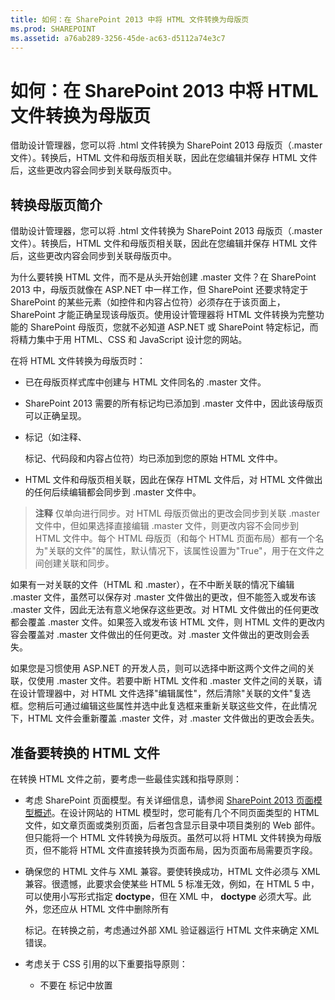 ```yaml
---
title: 如何：在 SharePoint 2013 中将 HTML 文件转换为母版页
ms.prod: SHAREPOINT
ms.assetid: a76ab289-3256-45de-ac63-d5112a74e3c7
---
```



# 如何：在 SharePoint 2013 中将 HTML 文件转换为母版页
借助设计管理器，您可以将 .html 文件转换为 SharePoint 2013 母版页（.master 文件）。转换后，HTML 文件和母版页相关联，因此在您编辑并保存 HTML 文件后，这些更改内容会同步到关联母版页中。
## 转换母版页简介
<a name="Introduction"> </a>

借助设计管理器，您可以将 .html 文件转换为 SharePoint 2013 母版页（.master 文件）。转换后，HTML 文件和母版页相关联，因此在您编辑并保存 HTML 文件后，这些更改内容会同步到关联母版页中。
  
    
    
为什么要转换 HTML 文件，而不是从头开始创建 .master 文件？在 SharePoint 2013 中，母版页就像在 ASP.NET 中一样工作，但 SharePoint 还要求特定于 SharePoint 的某些元素（如控件和内容占位符）必须存在于该页面上，SharePoint 才能正确呈现该母版页。使用设计管理器将 HTML 文件转换为完整功能的 SharePoint 母版页，您就不必知道 ASP.NET 或 SharePoint 特定标记，而将精力集中于用 HTML、CSS 和 JavaScript 设计您的网站。
  
    
    
在将 HTML 文件转换为母版页时：
  
    
    

- 已在母版页样式库中创建与 HTML 文件同名的 .master 文件。
    
  
- SharePoint 2013 需要的所有标记均已添加到 .master 文件中，因此该母版页可以正确呈现。
    
  
- 标记（如注释、 **<div>** 标记、代码段和内容占位符）均已添加到您的原始 HTML 文件中。
    
  
- HTML 文件和母版页相关联，因此在保存 HTML 文件后，对 HTML 文件做出的任何后续编辑都会同步到 .master 文件中。
    
  

> **注释**
> 仅单向进行同步。对 HTML 母版页做出的更改会同步到关联 .master 文件中，但如果选择直接编辑 .master 文件，则更改内容不会同步到 HTML 文件中。每个 HTML 母版页（和每个 HTML 页面布局）都有一个名为"关联的文件"的属性，默认情况下，该属性设置为"True"，用于在文件之间创建关联和同步。 
  
    
    

如果有一对关联的文件（HTML 和 .master），在不中断关联的情况下编辑 .master 文件，虽然可以保存对 .master 文件做出的更改，但不能签入或发布该 .master 文件，因此无法有意义地保存这些更改。对 HTML 文件做出的任何更改都会覆盖 .master 文件。如果签入或发布该 HTML 文件，则 HTML 文件的更改内容会覆盖对 .master 文件做出的任何更改。对 .master 文件做出的更改则会丢失。
  
    
    
如果您是习惯使用 ASP.NET 的开发人员，则可以选择中断这两个文件之间的关联，仅使用 .master 文件。若要中断 HTML 文件和 .master 文件之间的关联，请在设计管理器中，对 HTML 文件选择"编辑属性"，然后清除"关联的文件"复选框。您稍后可通过编辑这些属性并选中此复选框来重新关联这些文件，在此情况下，HTML 文件会重新覆盖 .master 文件，对 .master 文件做出的更改会丢失。
  
    
    

## 准备要转换的 HTML 文件
<a name="Prepare"> </a>

在转换 HTML 文件之前，要考虑一些最佳实践和指导原则：
  
    
    

- 考虑 SharePoint 页面模型。有关详细信息，请参阅  [SharePoint 2013 页面模型概述](overview-of-the-sharepoint-2013-page-model.md)。在设计网站的 HTML 模型时，您可能有几个不同页面类型的 HTML 文件，如文章页面或类别页面，后者包含显示目录中项目类别的 Web 部件。但只能将一个 HTML 文件转换为母版页。虽然可以将 HTML 文件转换为母版页，但不能将 HTML 文件直接转换为页面布局，因为页面布局需要页字段。
    
  
- 确保您的 HTML 文件与 XML 兼容。要使转换成功，HTML 文件必须与 XML 兼容。很遗憾，此要求会使某些 HTML 5 标准无效，例如，在 HTML 5 中，可以使用小写形式指定 **doctype**，但在 XML 中， **doctype** 必须大写。此外，您还应从 HTML 文件中删除所有 **<form>** 标记。在转换之前，考虑通过外部 XML 验证器运行 HTML 文件来确定 XML 错误。
    
  
- 考虑关于 CSS 引用的以下重要指导原则：
    
  - 不要在 **<head>** 标记中放置 **<style>** 块。在转换过程中，系统会删除这些样式。而是从 HTML 文件中链接到外部 CSS 文件。
    
  
  - 如果您使用的是 Web 字体，则将  `ms-design-css-conversion="no"` 添加到 **<CSS link>** 标记中。
    
  
  - 在对一般 HTML 标记（例如 **<body>**、 **<div>** 和 **< img>**）应用样式时要谨慎。SharePoint 设计中的所有内容（包括功能区）都在 **<body>** 标记内。对于经常应用到 **<body>** 标记的样式，请考虑将它们应用到 **<div id="s4-bodyContainer">**，此标记是 SharePoint 2013 用于页面正文的标记。此外，SharePoint 2013 还会使用许多图像，这些图像会受您应用到 **<img>** 标记的样式的影响。
    
  
  - 许多设计者都会设计导航样式，方法是将类应用到 **<ul>** 和 **<li>** 元素中。但是，SharePoint 2013 使用动态导航控件，您可以在代码段库中将此控件添加到母版页中。默认情况下，SharePoint 2013 导航控件已应用样式，您必须改写它们。
    
  
- 考虑以下有关文件命名的潜在问题：
    
  - 如果您有 Index.html 和 Index.htm，则这些文件将具有同一 .master 文件。
    
  
  - 如果您有 Design/Index.html 和 Design/SubDesign/Index.html，则这两个文件均可用于转换为其自己单独的 .master 文件，但它们在设计管理器的母版页列表中都显示为 Index.html。若要消除其岐义，请单击或选择各个文件的省略号按钮，查看完整路径。
    
  
- 如果是添加 JavaScript 小组件，则确保 **<script>** 起始标记位于其各自的行中。
    
  ```
  
<script>
(function( …

  ```


    不要将它们放在同一行中，如下所示。
    


  ```
  
<Script> (function( …
  ```

- 对 JQuery 库的引用（外部引用）应位于 **</head>** 标记前面。
    
  

## 将 HTML 文件转换为母版页
<a name="Convert"> </a>

在转换 HTML 文件之前，必须先上载所有设计文件，包括 HTML 文件。有关详细信息，请参阅 [如何：将网络驱动器映射到 SharePoint 2013 母版页样式库](how-to-map-a-network-drive-to-the-sharepoint-2013-master-page-gallery.md)。
  
    
    

### 将 HTML 文件转换为 .master 文件


1. 浏览到您的发布网站。
    
  
2. 在页面右上角，选择"设置"，然后选择"设计管理器"\\。
    
  
3. 在设计管理器的左侧导航窗格中选择"编辑母版页"。
    
  
4. 选择"将 HTML 文件转换为 SharePoint 母版页"。
    
  
5. 在"选择资产"对话框中，浏览到要转换的 HTML 文件，并选择该文件。
    
    > **注释**
      > 在上载设计文件时，应将与单个设计相关的所有文件保存在母版页样式库中的其自己的文件夹中。在将设计文件夹复制到映射网络驱动器中时，母版页样式库会保持您创建的文件夹结构。 
6. 选择"插入"。
    
    此时，SharePoint 2013 会使用相同的名称将 HTML 文件转换为 .master 文件。
    
    在设计管理器中，现在将显示带有"状态"列的 HTML 文件，该列显示两个可能的状态之一：
    
  - 错误
    
  
  - **转换成功**
    
  
7. 使用"状态"列中的链接预览文件，并查看有关母版页的任何错误或警告。
    
    错误
    
    有关解决错误和警告问题的详细信息，请参阅 [如何：在 SharePoint 2013 中预览页面时解决错误和警告](how-to-resolve-errors-and-warnings-when-previewing-a-page-in-sharepoint-2013.md)。
    
    有关使用不同页面预览母版页的详细信息，请参阅 [如何：在 SharePoint 2013 设计管理器中更改预览页面](how-to-change-the-preview-page-in-sharepoint-2013-design-manager.md)。
    
    预览页面的右上角还包含一个"代码段"链接。此链接用于打开代码段库，您可在其中开始使用动态 SharePoint 控件开始替换您的设计中的静态或模型控件。有关详细信息，请参阅 [SharePoint 2013 设计管理器代码段](sharepoint-2013-design-manager-snippets.md)。
    
  
8. 若要修复任何错误，请编辑直接驻留在服务器上的 HTML 文件，方法是使用 HTML 编辑器打开并编辑映射驱动器中的该 HTML 文件。每次保存 HTML 文件后，所有更改都会同步到关联的 .master 文件中。
    
  
9. 在母版页预览成功后，您将看到添加到 HTML 文件中的 **<div>** 标记。您可能必须滚动到页面底部才能看到 **<div>** 标记。
    
    此 **<div>** 是主内容块。它驻留在名为 **ContentPlaceHolderMain** 的内容占位符中。在运行时，如果访问者浏览您的网站并请求某页面，此内容占位符会使用页面布局中包含匹配内容区域中的内容的相应内容进行填充。您应将此 **<div>** 置于您希望页面布局在母版页上显示的位置。
    
    如果 HTML 文件的页面正文中包含静态或模型内容，现在可以开始以下过程：从 HTML 母版页删除该静态内容并将这些样式应用到 SharePoint 页面模型的其他元素中，例如页面布局、页字段控件、代码段和显示模板。有关示例，请参阅 [如何：在 SharePoint 2013 中创建页面布局](how-to-create-a-page-layout-in-sharepoint-2013.md)。
    
  

## 了解转换后的 HTML 文件
<a name="Understand"> </a>

在将 HTML 文件转换为母版页后，HTML 文件中添加了多行标记。您可以放心地忽略大多数标记，在浏览器中查看源代码时，大多数标记都不会显示在网站的最终标记位置，但此类标记对将 HTML 文件转换为 SharePoint 实际使用的 .master 文件至关重要。每次保存 HTML 文件的更改内容后，使用此类 SharePoint 标记，可在后台对关联的 .master 文件做出相同的更改。
  
    
    
添加的标记包括 **<head>** 标记、代码段和内容占位符之前和之中的标记。大多数标记包含在注释标记内：每次保存 HTML 文件的更改内容时，转换过程都会删除这些注释，以便使用其中的 ASP.NET 标记。
  
    
    

### 标记类型

添加到 HTML 文件中的标记的类型细分如下：
  
    
    

- **文档属性** **<mso>** 标记包含 SharePoint 元数据，其中包括有关文件本身和成功转换为 .master 文件所需的某些属性的信息。
    
  ```HTML
  
<mso:CustomDocumentProperties>
<mso:HtmlDesignFromMaster msdt:dt="string"></mso:HtmlDesignFromMaster>
<mso:HtmlDesignStatusAndPreview msdt:dt="string">http://[server_name]/sites/PubSite/_catalogs/masterpage/[site_name]/index.html, Conversion successful.</mso:HtmlDesignStatusAndPreview>
<mso:ContentTypeId msdt:dt="string">0x0101000F1C8B9E0EB4BE489F09807B2C53288F0054AD6EF48B9F7B45A142F8173F171BD10003D357F861E29844953D5CAA1D4D8A3A0084F0F9C7FCB65541A59990D173DA60FA</mso:ContentTypeId>
<mso:HtmlDesignAssociated msdt:dt="string">1</mso:HtmlDesignAssociated>
<mso:HtmlDesignConversionSucceeded msdt:dt="string">True</mso:HtmlDesignConversionSucceeded>
</mso:CustomDocumentProperties>
  ```

- **SharePoint 命名空间注册** **<SPM>** 标记（"SharePoint 标记"）用于提供注册 SharePoint 命名空间的数据行。
    
  ```HTML
  
<!--SPM:<%@Register Tagprefix="SharePoint" Namespace="Microsoft.SharePoint.WebControls" Assembly="Microsoft.SharePoint, Version=15.0.0.0, Culture=neutral, PublicKeyToken=71e9bce111e9429c"%>-->
        <!--SPM:<%@Register Tagprefix="WebPartPages" Namespace="Microsoft.SharePoint.WebPartPages" Assembly="Microsoft.SharePoint, Version=15.0.0.0, Culture=neutral, PublicKeyToken=71e9bce111e9429c"%>-->
  ```

- **注释** 在转换过程中将忽略 **<CS>** 和 **<CE>**（"注释开始"和"注释结尾"）标记。这些标记可帮助您解析标记行。
    
  ```HTML
  
<!--CS: Start Page Head Contents Snippet-->
…
<!--CE: End Page Head Contents Snippet-->

  <!--CS: Start Ribbon Snippet-->
…
<!--CE: End Ribbon Snippet-->

<!--CS: Start PlaceHolderMain Snippet-->
…
<!--CE: End PlaceHolderMain Snippet-->
  ```

- **代码段** **<MS>** 和 **<ME>**（"标记开始"和"标记结尾"）标记用于指示 SharePoint 控件或代码段的开始和结尾部分。代码段是将 SharePoint 功能添加到您的页面的 SharePoint 控件。您可以使用代码段库自己添加代码段。有关详细信息，请参阅 [SharePoint 2013 设计管理器代码段](sharepoint-2013-design-manager-snippets.md)。
    
  ```HTML
  
<!--MS:<SharePoint:RobotsMetaTag runat="server">-->
        <!--ME:</SharePoint:RobotsMetaTag>-->
        <!--MS:<SharePoint:PageTitle runat="server">-->
            <!--MS:<asp:ContentPlaceHolder id="PlaceHolderPageTitle" runat="server">-->
                <!--MS:<SharePoint:ProjectProperty Property="Title" runat="server">-->
                <!--ME:</SharePoint:ProjectProperty>-->
            <!--ME:</asp:ContentPlaceHolder>-->
        <!--ME:</SharePoint:PageTitle>-->
        <!--MS:<SharePoint:StartScript runat="server">-->
        <!--ME:</SharePoint:StartScript>-->
        <!--MS:<SharePoint:CssLink runat="server" Version="15">-->
        <!--ME:</SharePoint:CssLink>-->
        <!--MS:<SharePoint:CacheManifestLink runat="server">-->
        <!--ME:</SharePoint:CacheManifestLink>-->
        <!--MS:<SharePoint:PageRenderMode runat="server" RenderModeType="Standard">-->
        <!--ME:</SharePoint:PageRenderMode>-->
        <!--MS:<SharePoint:ScriptLink language="javascript" name="core.js" OnDemand="true" runat="server" Localizable="false">-->
        <!--ME:</SharePoint:ScriptLink>-->
        <!--MS:<SharePoint:ScriptLink language="javascript" name="menu.js" OnDemand="true" runat="server" Localizable="false">-->
        <!--ME:</SharePoint:ScriptLink>-->
        <!--MS:<SharePoint:ScriptLink language="javascript" name="callout.js" OnDemand="true" runat="server" Localizable="false">-->
        <!--ME:</SharePoint:ScriptLink>-->
        <!--MS:<SharePoint:ScriptLink language="javascript" name="sharing.js" OnDemand="true" runat="server" Localizable="false">-->
        <!--ME:</SharePoint:ScriptLink>-->
        <!--MS:<SharePoint:ScriptLink language="javascript" name="suitelinks.js" OnDemand="true" runat="server" Localizable="false">-->
        <!--ME:</SharePoint:ScriptLink>-->
        <!--MS:<SharePoint:CustomJSUrl runat="server">-->
        <!--ME:</SharePoint:CustomJSUrl>-->
        <!--MS:<SharePoint:SoapDiscoveryLink runat="server">-->
        <!--ME:</SharePoint:SoapDiscoveryLink>-->
        <!--MS:<SharePoint:AjaxDelta id="DeltaPlaceHolderAdditionalPageHead" Container="false" runat="server">-->
            <!--MS:<asp:ContentPlaceHolder id="PlaceHolderAdditionalPageHead" runat="server">-->
            <!--ME:</asp:ContentPlaceHolder>-->
            <!--MS:<SharePoint:DelegateControl runat="server" ControlId="AdditionalPageHead" AllowMultipleControls="true">-->
            <!--ME:</SharePoint:DelegateControl>-->
            <!--MS:<asp:ContentPlaceHolder id="PlaceHolderBodyAreaClass" runat="server">-->
            <!--ME:</asp:ContentPlaceHolder>-->
        <!--ME:</SharePoint:AjaxDelta>-->
        <!--MS:<SharePoint:CssRegistration Name="Themable/corev15.css" runat="server">-->
        <!--ME:</SharePoint:CssRegistration>-->
        <!--MS:<SharePoint:AjaxDelta id="DeltaSPWebPartManager" runat="server">-->
            <!--MS:<WebPartPages:SPWebPartManager runat="server">-->
            <!--ME:</WebPartPages:SPWebPartManager>-->
        <!--ME:</SharePoint:AjaxDelta>-->
  ```

- **预览块** **<PS>** 和 **<PE>**（"预览开始"和"预览结尾"）标记包围着一节不能编辑的 HTML 代码，因为这节代码仅影响设计时预览。这些预览节是向其插入代码段时 SharePoint 控件的快照。利用预览，您可以在客户端 HTML 编辑器中更有意义地处理 HTML 文件。但是，在该预览中更改内容或样式不会对 SharePoint 最终使用的 .master 文件产生永久影响。若要设计代码段的样式，必须标识 SharePoint 样式并用自己的自定义 CSS 覆盖这些样式。
    
  ```HTML
  
<!--PS: Start of READ-ONLY PREVIEW (do not modify) -->
<div class="DefaultContentBlock" style="background:rgb(0, 114, 198); color:white; width:100%; padding:8px; height:64px; overflow:hidden;">The SharePoint ribbon will be here when your file is either previewed on or applied to your site.</div>
<!--PE: End of READ-ONLY PREVIEW -->
  ```

- **SharePoint ID** 在转换过程中添加到 HTML 文件中的两个代码段（页眉内容代码段和 SharePoint 功能区）都有关联的 SharePoint ID 或 SID（分别为 00 和 02）。利用这些 ID，可以缩短这些代码段，使页面中的 HTML 更便于阅读。
    
  ```HTML
  
<!--SID:00 -->

<!--SID:02 {Ribbon}-->
  ```


### 添加的代码段

知道添加到 HTML 文件中的两个代码段很重要。这些代码段是在转换过程中自动添加的，您不能在代码段库中添加它们。
  
    
    

- **功能区** 为使内容作者能够在 SharePoint 网站上创建页面和创作内容，您的母版页需要功能区和"套件导航"（SharePoint 2013 的新增功能）。功能区已包含在安全修整代码段中，因此当访问者浏览您的网站时，功能区仅对通过身份验证的用户显示，而不对匿名用户显示。您可以将功能区移到页面上的其他位置或通过改写默认 CSS 类来设计其样式，但我们建议不要移动或重新排序功能区内包含的组件（例如"网站操作"菜单）。
    
  ```HTML
  
<!--MS:<SharePoint:SPSecurityTrimmedControl runat="server" AuthenticationRestrictions="AnonymousUsersOnly">-->
<!--MS:<wssucw:Welcome runat="server" EnableViewState="false">-->
<!--ME:</wssucw:Welcome>-->
<!--ME:</SharePoint:SPSecurityTrimmedControl>-->
  ```

- **ContentPlaceHolderMain** 在 **<div id="s4-bodyContainer">** 标记底部、结尾 **</body>** 标记前面，转换过程插入了一个名为 **PlaceHolderMain** 的内容占位符。此代码段内包含黑框黄色的 **<div>**，它显示在 HTML 编辑器的设计视图中，或设计管理器的服务器端预览中。
    
    此 **<div>** 代表将放入页面布局和页面指定的内容的区域。您应将 **PlaceHolderMain** 代码段移到母版页中将由页面布局填充的位置，即在您网站的所有页面中不相同的网站设计的区域。
    


  ```HTML
  
<!--CS: Start PlaceHolderMain Snippet-->
                    <!--SPM:<%@Register Tagprefix="SharePoint" Namespace="Microsoft.SharePoint.WebControls" Assembly="Microsoft.SharePoint, Version=15.0.0.0, Culture=neutral, PublicKeyToken=71e9bce111e9429c"%>-->
                    <!--MS:<SharePoint:AjaxDelta ID="DeltaPlaceHolderMain" IsMainContent="true" runat="server">-->
                        <!--MS:<asp:ContentPlaceHolder ID="PlaceHolderMain" runat="server">-->
                            <div class="DefaultContentBlock" style="border:medium black solid; background:yellow; color:black; margin:20px; padding:10px;">
            This div, which you should delete, represents the content area that your Page Layouts and pages will fill. Design your Master Page around this content placeholder.
        
                            </div>
                        <!--ME:</asp:ContentPlaceHolder>-->
                    <!--ME:</SharePoint:AjaxDelta>-->
                    <!--CE: End PlaceHolderMain Snippet-->
  ```


## 示例
<a name="Reference"> </a>

下面是 HTML 文件转换为母版页后添加到该文件中的标记的示例。
  
    
    

### 添加到 <head> 标记中的标记


```HTML

<head>
        <meta http-equiv="X-UA-Compatible" content="IE=10" />
        <!--CS: Start Page Head Contents Snippet-->
        <!--SPM:<%@Register Tagprefix="SharePoint" Namespace="Microsoft.SharePoint.WebControls" Assembly="Microsoft.SharePoint, Version=15.0.0.0, Culture=neutral, PublicKeyToken=71e9bce111e9429c"%>-->
        <!--SPM:<%@Register Tagprefix="WebPartPages" Namespace="Microsoft.SharePoint.WebPartPages" Assembly="Microsoft.SharePoint, Version=15.0.0.0, Culture=neutral, PublicKeyToken=71e9bce111e9429c"%>-->
        <!--SID:00 -->
        <meta name="GENERATOR" content="Microsoft SharePoint" />
        <meta http-equiv="Content-type" content="text/html; charset=utf-8" />
        <meta http-equiv="Expires" content="0" />
        <!--MS:<SharePoint:RobotsMetaTag runat="server">-->
        <!--ME:</SharePoint:RobotsMetaTag>-->
        <!--MS:<SharePoint:PageTitle runat="server">-->
            <!--MS:<asp:ContentPlaceHolder id="PlaceHolderPageTitle" runat="server">-->
                <!--MS:<SharePoint:ProjectProperty Property="Title" runat="server">-->
                <!--ME:</SharePoint:ProjectProperty>-->
            <!--ME:</asp:ContentPlaceHolder>-->
        <!--ME:</SharePoint:PageTitle>-->
        <!--MS:<SharePoint:StartScript runat="server">-->
        <!--ME:</SharePoint:StartScript>-->
        <!--MS:<SharePoint:CssLink runat="server" Version="15">-->
        <!--ME:</SharePoint:CssLink>-->
        <!--MS:<SharePoint:CacheManifestLink runat="server">-->
        <!--ME:</SharePoint:CacheManifestLink>-->
        <!--MS:<SharePoint:PageRenderMode runat="server" RenderModeType="Standard">-->
        <!--ME:</SharePoint:PageRenderMode>-->
        <!--MS:<SharePoint:ScriptLink language="javascript" name="core.js" OnDemand="true" runat="server" Localizable="false">-->
        <!--ME:</SharePoint:ScriptLink>-->
        <!--MS:<SharePoint:ScriptLink language="javascript" name="menu.js" OnDemand="true" runat="server" Localizable="false">-->
        <!--ME:</SharePoint:ScriptLink>-->
        <!--MS:<SharePoint:ScriptLink language="javascript" name="callout.js" OnDemand="true" runat="server" Localizable="false">-->
        <!--ME:</SharePoint:ScriptLink>-->
        <!--MS:<SharePoint:ScriptLink language="javascript" name="sharing.js" OnDemand="true" runat="server" Localizable="false">-->
        <!--ME:</SharePoint:ScriptLink>-->
        <!--MS:<SharePoint:ScriptLink language="javascript" name="suitelinks.js" OnDemand="true" runat="server" Localizable="false">-->
        <!--ME:</SharePoint:ScriptLink>-->
        <!--MS:<SharePoint:CustomJSUrl runat="server">-->
        <!--ME:</SharePoint:CustomJSUrl>-->
        <!--MS:<SharePoint:SoapDiscoveryLink runat="server">-->
        <!--ME:</SharePoint:SoapDiscoveryLink>-->
        <!--MS:<SharePoint:AjaxDelta id="DeltaPlaceHolderAdditionalPageHead" Container="false" runat="server">-->
            <!--MS:<asp:ContentPlaceHolder id="PlaceHolderAdditionalPageHead" runat="server">-->
            <!--ME:</asp:ContentPlaceHolder>-->
            <!--MS:<SharePoint:DelegateControl runat="server" ControlId="AdditionalPageHead" AllowMultipleControls="true">-->
            <!--ME:</SharePoint:DelegateControl>-->
            <!--MS:<asp:ContentPlaceHolder id="PlaceHolderBodyAreaClass" runat="server">-->
            <!--ME:</asp:ContentPlaceHolder>-->
        <!--ME:</SharePoint:AjaxDelta>-->
        <!--MS:<SharePoint:CssRegistration Name="Themable/corev15.css" runat="server">-->
        <!--ME:</SharePoint:CssRegistration>-->
        <!--MS:<SharePoint:AjaxDelta id="DeltaSPWebPartManager" runat="server">-->
            <!--MS:<WebPartPages:SPWebPartManager runat="server">-->
            <!--ME:</WebPartPages:SPWebPartManager>-->
        <!--ME:</SharePoint:AjaxDelta>-->
        <!--CE: End Page Head Contents Snippet-->
        <meta http-equiv="Content-Type" content="text/html; charset=utf-8" />
        <!--DC:Business Solutions-->
        <link rel="stylesheet" href="css/style.css" type="text/css" charset="utf-8" />
        <!--[if lte IE 7]>
  <link rel="stylesheet" href="css/ie.css" type="text/css" charset="utf-8"/> 
 <![endif]-->
        <!--[if gte mso 9]><xml>
<mso:CustomDocumentProperties>
<mso:HtmlDesignFromMaster msdt:dt="string"></mso:HtmlDesignFromMaster>
<mso:HtmlDesignStatusAndPreview msdt:dt="string">http://[server_name]/sites/PubSite/_catalogs/masterpage/[site_name]/index.html, Conversion successful.</mso:HtmlDesignStatusAndPreview>
<mso:ContentTypeId msdt:dt="string">0x0101000F1C8B9E0EB4BE489F09807B2C53288F0054AD6EF48B9F7B45A142F8173F171BD10003D357F861E29844953D5CAA1D4D8A3A0084F0F9C7FCB65541A59990D173DA60FA</mso:ContentTypeId>
<mso:HtmlDesignAssociated msdt:dt="string">1</mso:HtmlDesignAssociated>
<mso:HtmlDesignConversionSucceeded msdt:dt="string">True</mso:HtmlDesignConversionSucceeded>
</mso:CustomDocumentProperties>
</xml><![endif]-->
    </head>

```


### 在开始 <body> 标记后添加的标记


#### 功能区代码段


```HTML

<!--CS: Start Ribbon Snippet-->
        <!--SPM:<%@Register Tagprefix="SharePoint" Namespace="Microsoft.SharePoint.WebControls" Assembly="Microsoft.SharePoint, Version=15.0.0.0, Culture=neutral, PublicKeyToken=71e9bce111e9429c"%>-->
        <!--SPM:<%@Register Tagprefix="wssucw" TagName="Welcome" Src="~/_controltemplates/15/Welcome.ascx"%>-->
        <!--MS:<SharePoint:SPSecurityTrimmedControl runat="server" HideFromSearchCrawler="true" EmitDiv="true">-->
            <div id="TurnOnAccessibility" style="display:none" class="s4-notdlg noindex">
                <a id="linkTurnOnAcc" href="#" class="ms-accessible ms-acc-button" onclick="SetIsAccessibilityFeatureEnabled(true);UpdateAccessibilityUI();document.getElementById('linkTurnOffAcc').focus();return false;">
                    <!--MS:<SharePoint:EncodedLiteral runat="server" text="&amp;lt;%$Resources:wss,master_turnonaccessibility%&amp;gt;" EncodeMethod="HtmlEncode">-->
                    <!--ME:</SharePoint:EncodedLiteral>-->
                </a>
            </div>
            <div id="TurnOffAccessibility" style="display:none" class="s4-notdlg noindex">
                <a id="linkTurnOffAcc" href="#" class="ms-accessible ms-acc-button" onclick="SetIsAccessibilityFeatureEnabled(false);UpdateAccessibilityUI();document.getElementById('linkTurnOnAcc').focus();return false;">
                    <!--MS:<SharePoint:EncodedLiteral runat="server" text="&amp;lt;%$Resources:wss,master_turnoffaccessibility%&amp;gt;" EncodeMethod="HtmlEncode">-->
                    <!--ME:</SharePoint:EncodedLiteral>-->
                </a>
            </div>
        <!--ME:</SharePoint:SPSecurityTrimmedControl>-->
        <div id="ms-designer-ribbon">
            <!--SID:02 {Ribbon}-->
            <!--PS: Start of READ-ONLY PREVIEW (do not modify) --><div class="DefaultContentBlock" style="background:rgb(0, 114, 198); color:white; width:100%; padding:8px; height:64px; overflow:hidden;">The SharePoint ribbon will be here when your file is either previewed on or applied to your site.</div><!--PE: End of READ-ONLY PREVIEW -->
        </div>
        <!--MS:<SharePoint:SPSecurityTrimmedControl runat="server" AuthenticationRestrictions="AnonymousUsersOnly">-->
            <!--MS:<wssucw:Welcome runat="server" EnableViewState="false">-->
            <!--ME:</wssucw:Welcome>-->
        <!--ME:</SharePoint:SPSecurityTrimmedControl>-->
        <!--CE: End Ribbon Snippet-->

```


#### 两个 SharePoint <div> 标记


```HTML

<div id="s4-workspace">
            <div id="s4-bodyContainer">

```


### 在结尾 </body> 标记和两个结尾 </div> 标记前添加的标记


```HTML

<div data-name="ContentPlaceHolderMain">
                    <!--CS: Start PlaceHolderMain Snippet-->
                    <!--SPM:<%@Register Tagprefix="SharePoint" Namespace="Microsoft.SharePoint.WebControls" Assembly="Microsoft.SharePoint, Version=15.0.0.0, Culture=neutral, PublicKeyToken=71e9bce111e9429c"%>-->
                    <!--MS:<SharePoint:AjaxDelta ID="DeltaPlaceHolderMain" IsMainContent="true" runat="server">-->
                        <!--MS:<asp:ContentPlaceHolder ID="PlaceHolderMain" runat="server">-->
                            <div class="DefaultContentBlock" style="border:medium black solid; background:yellow; color:black; margin:20px; padding:10px;">
            This div, which you should delete, represents the content area that your Page Layouts and pages will fill. Design your Master Page around this content placeholder.
        
                            </div>
                        <!--ME:</asp:ContentPlaceHolder>-->
                    <!--ME:</SharePoint:AjaxDelta>-->
                    <!--CE: End PlaceHolderMain Snippet-->
                </div>

```


## 其他资源
<a name="Additional"> </a>


-  [SharePoint 2013 中的设计管理器概述](overview-of-design-manager-in-sharepoint-2013.md)
    
  
-  [如何：在 SharePoint 2013 中创建页面布局](how-to-create-a-page-layout-in-sharepoint-2013.md)
    
  
-  [SharePoint 2013 设计管理器代码段](sharepoint-2013-design-manager-snippets.md)
    
  

